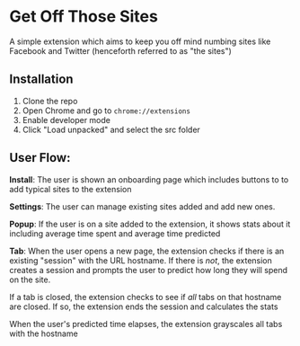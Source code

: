 # Get Off Those Sites

A simple extension which aims to keep you off mind numbing sites like Facebook and Twitter (henceforth referred to as "the sites")

## Installation

1. Clone the repo
2. Open Chrome and go to `chrome://extensions`
3. Enable developer mode
4. Click "Load unpacked" and select the src folder

## User Flow:

**Install**: The user is shown an onboarding page which includes buttons to to add typical sites to the extension

**Settings**: The user can manage existing sites added and add new ones.

**Popup**: If the user is on a site added to the extension, it shows stats about it including average time spent and average time predicted

**Tab**:
When the user opens a new page, the extension checks if there is an existing "session" with the URL hostname. If there is _not_, the extension creates a session and prompts the user to predict how long they will spend on the site.

If a tab is closed, the extension checks to see if _all_ tabs on that hostname are closed. If so, the extension ends the session and calculates the stats

When the user's predicted time elapses, the extension grayscales all tabs with the hostname